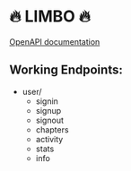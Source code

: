 # 🔥 LIMBO 🔥

[OpenAPI documentation](https://github.com/Limbo-Team/Limbo-backend/blob/main/docs/openapi.yml)

## Working Endpoints:
- user/
    - signin
    - signup
    - signout
    - chapters
    - activity
    - stats
    - info